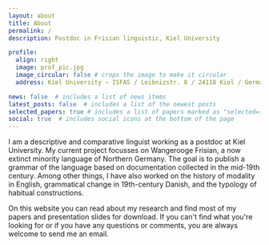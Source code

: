 ```yaml
---
layout: about
title: About
permalink: /
description: Postdoc in Frisian linguistic, Kiel University

profile:
  align: right
  image: prof_pic.jpg
  image_circular: false # crops the image to make it circular
  address: Kiel University – ISFAS / Leibnizstr. 8 / 24118 Kiel / Germany

news: false  # includes a list of news items
latest_posts: false  # includes a list of the newest posts
selected_papers: true # includes a list of papers marked as "selected={true}"
social: true  # includes social icons at the bottom of the page
---
```


I am a descriptive and comparative linguist working as a postdoc at Kiel University. My current project focusses on Wangerooge Frisian, a now extinct minority language of Northern Germany. The goal is to publish a grammar of the language based on documentation collected in the mid-19th century. Among other things, I have also worked on the history of modality in English, grammatical change in 19th-century Danish, and the typology of habitual constructions.

On this website you can read about my research and find most of my papers and presentation slides for download. If you can't find what you're looking for or if you have any questions or comments, you are always welcome to send me an email.
